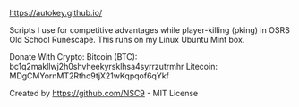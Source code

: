 https://autokey.github.io/

Scripts I use for competitive advantages while player-killing (pking) in OSRS Old School Runescape. This runs on my Linux Ubuntu Mint box. 

Donate With Crypto:
Bitcoin (BTC): bc1q2makllwj2h0shvheekyrsklhsa4syrrzutrmhr
Litecoin: MDgCMYornMT2Rtho9tjX21wKqpqof6qYkf

Created by https://github.com/NSC9 - MIT License

